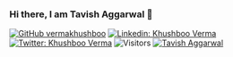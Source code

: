 ### Hi there, I am Tavish Aggarwal 👋

[![GitHub vermakhushboo](https://img.shields.io/github/followers/tavishaggarwal?label=follow&style=social)](https://github.com/tavishaggarwal)
[![Linkedin: Khushboo Verma](https://img.shields.io/badge/Tavish%20Aggarwal-blue?style=flat-square&logo=Linkedin&logoColor=white&link=https://www.linkedin.com/in/tavishaggarwal/)](https://www.linkedin.com/in/tavishaggarwal/)
[![Twitter: Khushboo Verma](https://img.shields.io/twitter/follow/TavishAggarwal?style=social)](https://twitter.com/TavishAggarwal)
![Visitors](https://visitor-badge.glitch.me/badge?page_id=tavishaggarwal&left_color=gray&right_color=blue)
[![Tavish Aggarwal](https://img.shields.io/badge/website-tavishaggarwal-blue?style=flat&logo=appveyor&link=https://tavishaggarwal.com)](https://tavishaggarwal.com)
  
<!--
**tavishaggarwal/tavishaggarwal** is a ✨ _special_ ✨ repository because its `README.md` (this file) appears on your GitHub profile.

Here are some ideas to get you started:

- 🔭 I’m currently working on ...
- 🌱 I’m currently learning ...
- 👯 I’m looking to collaborate on ...
- 🤔 I’m looking for help with ...
- 💬 Ask me about ...
- 📫 How to reach me: ...
- 😄 Pronouns: ...
- ⚡ Fun fact: ...
-->
